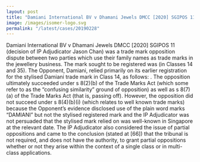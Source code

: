 ```yaml
---
layout: post
title: "Damiani International BV v Dhamani Jewels DMCC [2020] SGIPOS 11 "
image: /images/isomer-logo.svg
permalink: "/latest/cases/20190228"
---
```


Damiani International BV v Dhamani Jewels DMCC [2020] SGIPOS 11 (decision of IP Adjudicator Jason Chan) was a trade mark opposition dispute between two parties which use their family names as trade marks in the jewellery business.
The mark sought to be registered was  (in Classes 14 and 35). The Opponent, Damiani, relied primarily on its earlier registration for the stylised Damiani trade mark in Class 14, as follows: . The opposition ultimately succeeded under s 8(2)(b) of the Trade Marks Act (which some refer to as the “confusing similarity” ground of opposition) as well as s 8(7)(a) of the Trade Marks Act (that is, passing off).
However, the opposition did not succeed under s 8(4)(b)(i) (which relates to well known trade marks) because the Opponent’s evidence disclosed use of the plain word marks “DAMIANI” but not the stylised registered mark and the IP Adjudicator was not persuaded that the stylised mark relied on was well-known in Singapore at the relevant date.
The IP Adjudicator also considered the issue of partial oppositions and came to the conclusion (stated at [66]) that the tribunal is not required, and does not have the authority, to grant partial oppositions whether or not they arise within the context of a single class or in multi-class applications.

